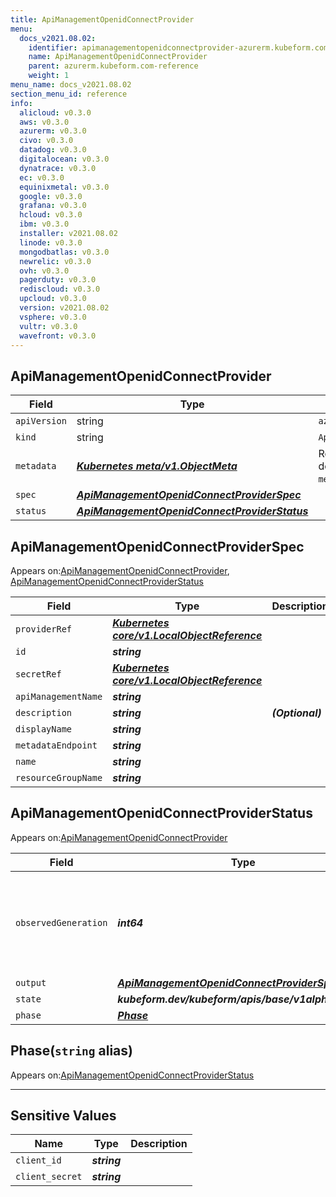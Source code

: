 ```yaml
---
title: ApiManagementOpenidConnectProvider
menu:
  docs_v2021.08.02:
    identifier: apimanagementopenidconnectprovider-azurerm.kubeform.com
    name: ApiManagementOpenidConnectProvider
    parent: azurerm.kubeform.com-reference
    weight: 1
menu_name: docs_v2021.08.02
section_menu_id: reference
info:
  alicloud: v0.3.0
  aws: v0.3.0
  azurerm: v0.3.0
  civo: v0.3.0
  datadog: v0.3.0
  digitalocean: v0.3.0
  dynatrace: v0.3.0
  ec: v0.3.0
  equinixmetal: v0.3.0
  google: v0.3.0
  grafana: v0.3.0
  hcloud: v0.3.0
  ibm: v0.3.0
  installer: v2021.08.02
  linode: v0.3.0
  mongodbatlas: v0.3.0
  newrelic: v0.3.0
  ovh: v0.3.0
  pagerduty: v0.3.0
  rediscloud: v0.3.0
  upcloud: v0.3.0
  version: v2021.08.02
  vsphere: v0.3.0
  vultr: v0.3.0
  wavefront: v0.3.0
---
```


## ApiManagementOpenidConnectProvider
| Field | Type | Description |
| ------ | ----- | ----------- |
| `apiVersion` | string | `azurerm.kubeform.com/v1alpha1` |
|    `kind` | string | `ApiManagementOpenidConnectProvider` |
| `metadata` | ***[Kubernetes meta/v1.ObjectMeta](https://v1-18.docs.kubernetes.io/docs/reference/generated/kubernetes-api/v1.18/#objectmeta-v1-meta)***|Refer to the Kubernetes API documentation for the fields of the `metadata` field.|
| `spec` | ***[ApiManagementOpenidConnectProviderSpec](#apimanagementopenidconnectproviderspec)***||
| `status` | ***[ApiManagementOpenidConnectProviderStatus](#apimanagementopenidconnectproviderstatus)***||
## ApiManagementOpenidConnectProviderSpec

Appears on:[ApiManagementOpenidConnectProvider](#apimanagementopenidconnectprovider), [ApiManagementOpenidConnectProviderStatus](#apimanagementopenidconnectproviderstatus)

| Field | Type | Description |
| ------ | ----- | ----------- |
| `providerRef` | ***[Kubernetes core/v1.LocalObjectReference](https://v1-18.docs.kubernetes.io/docs/reference/generated/kubernetes-api/v1.18/#localobjectreference-v1-core)***||
| `id` | ***string***||
| `secretRef` | ***[Kubernetes core/v1.LocalObjectReference](https://v1-18.docs.kubernetes.io/docs/reference/generated/kubernetes-api/v1.18/#localobjectreference-v1-core)***||
| `apiManagementName` | ***string***||
| `description` | ***string***| ***(Optional)*** |
| `displayName` | ***string***||
| `metadataEndpoint` | ***string***||
| `name` | ***string***||
| `resourceGroupName` | ***string***||
## ApiManagementOpenidConnectProviderStatus

Appears on:[ApiManagementOpenidConnectProvider](#apimanagementopenidconnectprovider)

| Field | Type | Description |
| ------ | ----- | ----------- |
| `observedGeneration` | ***int64***| ***(Optional)*** Resource generation, which is updated on mutation by the API Server.|
| `output` | ***[ApiManagementOpenidConnectProviderSpec](#apimanagementopenidconnectproviderspec)***| ***(Optional)*** |
| `state` | ***kubeform.dev/kubeform/apis/base/v1alpha1.State***| ***(Optional)*** |
| `phase` | ***[Phase](#phase)***| ***(Optional)*** |
## Phase(`string` alias)

Appears on:[ApiManagementOpenidConnectProviderStatus](#apimanagementopenidconnectproviderstatus)

---
## Sensitive Values
| Name | Type | Description |
|------|------|-------------|
| `client_id` | ***string*** ||
| `client_secret` | ***string*** ||
